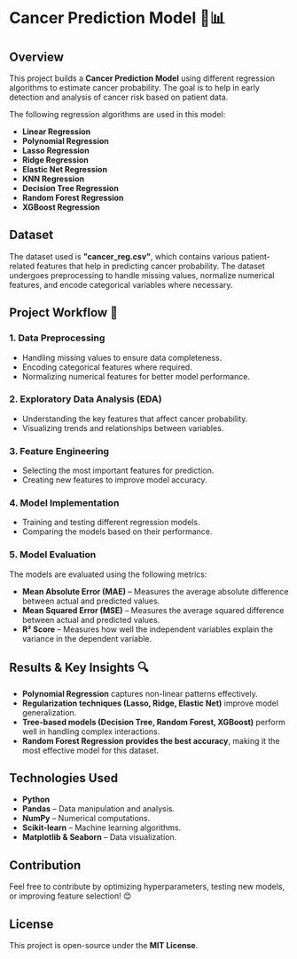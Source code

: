 # **Cancer Prediction Model 🏥📊**  

## **Overview**  
This project builds a **Cancer Prediction Model** using different regression algorithms to estimate cancer probability. The goal is to help in early detection and analysis of cancer risk based on patient data.  

The following regression algorithms are used in this model:  
- **Linear Regression**  
- **Polynomial Regression**  
- **Lasso Regression**  
- **Ridge Regression**  
- **Elastic Net Regression**  
- **KNN Regression**  
- **Decision Tree Regression**  
- **Random Forest Regression**  
- **XGBoost Regression**  

## **Dataset**  
The dataset used is **"cancer_reg.csv"**, which contains various patient-related features that help in predicting cancer probability. The dataset undergoes preprocessing to handle missing values, normalize numerical features, and encode categorical variables where necessary.  

## **Project Workflow** 🚀  

### **1. Data Preprocessing**  
- Handling missing values to ensure data completeness.  
- Encoding categorical features where required.  
- Normalizing numerical features for better model performance.  

### **2. Exploratory Data Analysis (EDA)**  
- Understanding the key features that affect cancer probability.  
- Visualizing trends and relationships between variables.  

### **3. Feature Engineering**  
- Selecting the most important features for prediction.  
- Creating new features to improve model accuracy.  

### **4. Model Implementation**  
- Training and testing different regression models.  
- Comparing the models based on their performance.  

### **5. Model Evaluation**  
The models are evaluated using the following metrics:  
- **Mean Absolute Error (MAE)** – Measures the average absolute difference between actual and predicted values.  
- **Mean Squared Error (MSE)** – Measures the average squared difference between actual and predicted values.  
- **R² Score** – Measures how well the independent variables explain the variance in the dependent variable.  

## **Results & Key Insights** 🔍  
- **Polynomial Regression** captures non-linear patterns effectively.  
- **Regularization techniques (Lasso, Ridge, Elastic Net)** improve model generalization.  
- **Tree-based models (Decision Tree, Random Forest, XGBoost)** perform well in handling complex interactions.  
- **Random Forest Regression provides the best accuracy**, making it the most effective model for this dataset.  

## **Technologies Used**  

- **Python**  
- **Pandas** – Data manipulation and analysis.  
- **NumPy** – Numerical computations.  
- **Scikit-learn** – Machine learning algorithms.  
- **Matplotlib & Seaborn** – Data visualization.  

## **Contribution**  

Feel free to contribute by optimizing hyperparameters, testing new models, or improving feature selection! 😊  

## **License**  

This project is open-source under the **MIT License**.

